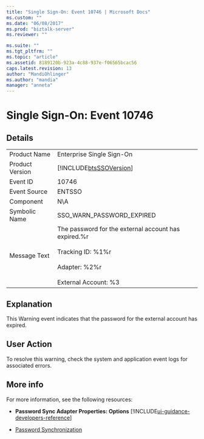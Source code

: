 ```yaml
---
title: "Single Sign-On: Event 10746 | Microsoft Docs"
ms.custom: ""
ms.date: "06/08/2017"
ms.prod: "biztalk-server"
ms.reviewer: ""

ms.suite: ""
ms.tgt_pltfrm: ""
ms.topic: "article"
ms.assetid: 8189120b-923a-4c88-937e-f06565bcac56
caps.latest.revision: 13
author: "MandiOhlinger"
ms.author: "mandia"
manager: "anneta"
---
```

# Single Sign-On: Event 10746
## Details  

|                 |                                                                                                                                               |
|-----------------|-----------------------------------------------------------------------------------------------------------------------------------------------|
|  Product Name   |                                                           Enterprise Single Sign-On                                                           |
| Product Version |                                          [!INCLUDE[btsSSOVersion](../includes/btsssoversion-md.md)]                                           |
|    Event ID     |                                                                     10746                                                                     |
|  Event Source   |                                                                    ENTSSO                                                                     |
|    Component    |                                                                      N\A                                                                      |
|  Symbolic Name  |                                                           SSO_WARN_PASSWORD_EXPIRED                                                           |
|  Message Text   | The password for the external account has expired.%r<br /><br /> Tracking ID: %1%r<br /><br /> Adapter: %2%r<br /><br /> External Account: %3 |

## Explanation  
 This Warning event indicates that the password for the external account has expired.  

## User Action  
 To resolve this warning, check the system and application event logs for associated errors.    

## More info
For more information, see the following resources:  

- **Password Sync Adapter Properties: Options** [!INCLUDE[ui-guidance-developers-reference](../includes/ui-guidance-developers-reference.md)]  

- [Password Synchronization](../core/password-synchronization2.md)
